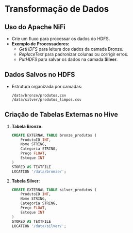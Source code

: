 # **Transformação de Dados**

## **Uso do Apache NiFi**
- Crie um fluxo para processar os dados do HDFS.
- **Exemplo de Processadores:**
  - *GetHDFS* para leitura dos dados da camada Bronze.
  - *ReplaceText* para padronizar colunas ou corrigir erros.
  - *PutHDFS* para salvar os dados na camada **Silver**.

## **Dados Salvos no HDFS**
- Estrutura organizada por camadas:
  ```
  /data/bronze/produtos.csv
  /data/silver/produtos_limpos.csv
  ```

## **Criação de Tabelas Externas no Hive**
1. **Tabela Bronze:**
   ```sql
   CREATE EXTERNAL TABLE bronze_produtos (
       ProdutoID INT,
       Nome STRING,
       Categoria STRING,
       Preço FLOAT,
       Estoque INT
   )
   STORED AS TEXTFILE
   LOCATION '/data/bronze/';
   ```

2. **Tabela Silver:**
   ```sql
   CREATE EXTERNAL TABLE silver_produtos (
       ProdutoID INT,
       Nome STRING,
       Categoria STRING,
       Preço FLOAT,
       Estoque INT
   )
   STORED AS TEXTFILE
   LOCATION '/data/silver/';
   ```